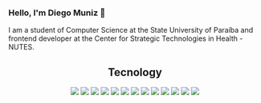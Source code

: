 ### Hello, I'm Diego Muniz 👋

I am a student of Computer Science at the State University of Paraíba and frontend developer at the Center for Strategic Technologies in Health - NUTES.

<h2 align="center" id="#tecnology">Tecnology</h2>
<div align="center">
<img src="https://img.shields.io/badge/Ubuntu-E95420?style=for-the-badge&logo=ubuntu&logoColor=white&color=E95420" />
<img src="https://img.shields.io/badge/visualstudiocode%20-%23007ACC.svg?&style=for-the-badge&logo=visual%20studio%20code&logoColor=white&color=004466">
<img src="https://img.shields.io/badge/react%20-%2320232a.svg?&style=for-the-badge&logo=react&logoColor=%2361DAFB"/>
<img src="https://img.shields.io/badge/git%20-%23F05033.svg?&style=for-the-badge&logo=git&logoColor=white"/>
<img src="https://img.shields.io/badge/typescript%20-%23007ACC.svg?&style=for-the-badge&logo=typescript&logoColor=white">
<img src="https://img.shields.io/badge/figma%20-%23F24E1E.svg?&style=for-the-badge&logo=figma&logoColor=white&color=000000"/>
<img src="https://img.shields.io/badge/node.js%20-%2343853D.svg?&style=for-the-badge&logo=node.js&logoColor=white&color=026e00">
<img src="https://img.shields.io/badge/redux%20-%23007ACC.svg?&style=for-the-badge&logo=redux&logoColor=white&color=990099">
<img src="https://img.shields.io/badge/primereact%20-%23007ACC.svg?&style=for-the-badge&logo=react&logoColor=white&color=004466">
<img src="https://img.shields.io/badge/material%20ui%20-%230081CB.svg?&style=for-the-badge&logo=material-ui&logoColor=white"/>
<img src="https://img.shields.io/badge/Nestjs-%23E0234E.svg?&style=for-the-badge&logo=nestjs&logoColor=white">
<img src="https://img.shields.io/badge/docker%20-%23007ACC.svg?&style=for-the-badge&logo=docker&logoColor=white&color=00ace6">
<img src="https://img.shields.io/badge/mongodb%20-%2343853D.svg?&style=for-the-badge&logo=mongodb&logoColor=ffffff&color=13aa52">
</div>

